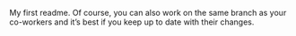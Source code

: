 My first readme.
Of course, you can also work on the same branch as your co-workers and it’s best if you keep up to date with their changes.

